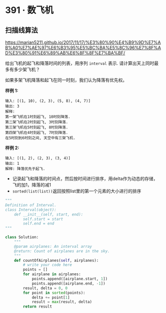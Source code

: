 # 391 · 数飞机

## 扫描线算法

https://marian5211.github.io/2017/11/17/%E3%80%90%E4%B9%9D%E7%AB%A0%E7%AE%97%E6%B3%95%E5%BC%BA%E5%8C%96%E7%8F%AD%E3%80%91%E6%89%AB%E6%8F%8F%E7%BA%BF/

给出飞机的起飞和降落时间的列表，用序列 `interval` 表示. 请计算出天上同时最多有多少架飞机？

如果多架飞机降落和起飞在同一时刻，我们认为降落有优先权。

**样例 1:**

```
输入: [(1, 10), (2, 3), (5, 8), (4, 7)]
输出: 3
解释: 
第一架飞机在1时刻起飞, 10时刻降落.
第二架飞机在2时刻起飞, 3时刻降落.
第三架飞机在5时刻起飞, 8时刻降落.
第四架飞机在4时刻起飞, 7时刻降落.
在5时刻到6时刻之间, 天空中有三架飞机.
```

**样例 2:**

```
输入: [(1, 2), (2, 3), (3, 4)]
输出: 1
解释: 降落优先于起飞.
```



- 记录起飞和降落的时间点，然后按时间进行排序，用delta作为动态的存储，飞的加1，降落的减1
- ```sorted(list(list))```返回按照list里的第一个元素的大小进行的排序

```python
"""
Definition of Interval.
class Interval(object):
    def __init__(self, start, end):
        self.start = start
        self.end = end
"""

class Solution:
    """
    @param airplanes: An interval array
    @return: Count of airplanes are in the sky.
    """
    def countOfAirplanes(self, airplanes):
        # write your code here
        points = []
        for airplane in airplanes:
            points.append([airplane.start, 1])
            points.append([airplane.end, -1])
        result, delta = 0, 0
        for point in sorted(points):
            delta += point[1]
            result = max(result, delta)
        return result
```

